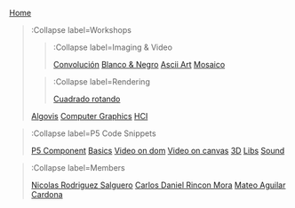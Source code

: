 [Home](/)

> :Collapse label=Workshops
> 
> > :Collapse label=Imaging & Video
> >
> > [Convolución](/docs/workshops/convolution)
> > [Blanco & Negro](/docs/workshops/byn)
> > [Ascii Art](/docs/workshops/ascii)
> > [Mosaico](/docs/workshops/mosaic)
>
> > :Collapse label=Rendering
> >
> > [Cuadrado rotando](/docs/workshops/rotate)
>
> [Algovis](/docs/workshops/algovis)
> [Computer Graphics](/docs/workshops/cg)
> [HCI](/docs/workshops/hci)

> :Collapse label=P5 Code Snippets
> 
> [P5 Component](/docs/snippets/component)
> [Basics](/docs/snippets/basic)
> [Video on dom](/docs/snippets/video-dom)
> [Video on canvas](/docs/snippets/video-canvas)
> [3D](/docs/snippets/3d)
> [Libs](/docs/snippets/lib)
> [Sound](/docs/snippets/sound)

> :Collapse label=Members
> 
> [Nicolas Rodriguez Salguero](/docs/team/NicolasRS)
> [Carlos Daniel Rincon Mora](/docs/team/CarlosRincon)
> [Mateo Aguilar Cardona](/docs/team/Mateo)